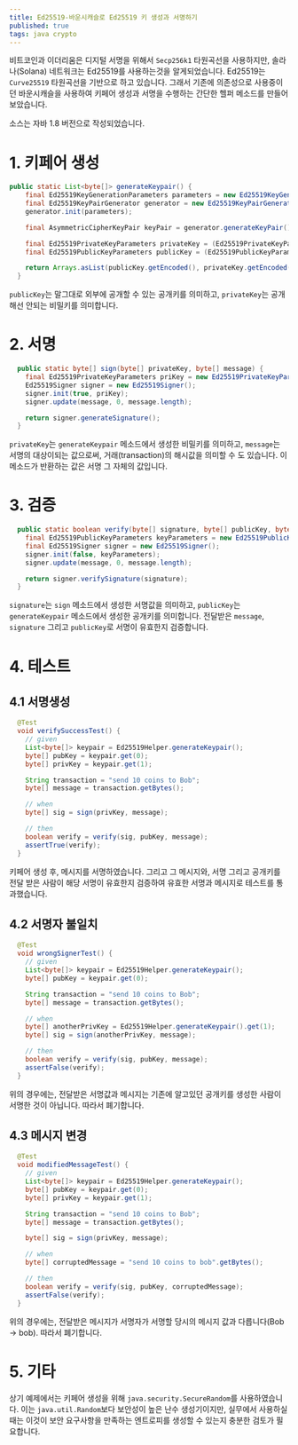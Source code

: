 ```yaml
---
title: Ed25519-바운시캐슬로 Ed25519 키 생성과 서명하기
published: true
tags: java crypto
---
```


비트코인과 이더리움은 디지털 서명을 위해서 `Secp256k1` 타원곡선을 사용하지만, 솔라나(Solana) 네트워크는 Ed25519를 사용하는것을 알게되었습니다.
Ed25519는 `Curve25519` 타원곡선을 기반으로 하고 있습니다.
그래서 기존에 의존성으로 사용중이던 바운시캐슬을 사용하여 키페어 생성과 서명을 수행하는 간단한 헬퍼 메소드를 만들어보았습니다.

소스는 자바 1.8 버전으로 작성되었습니다.

# 1. 키페어 생성
```java
public static List<byte[]> generateKeypair() {
    final Ed25519KeyGenerationParameters parameters = new Ed25519KeyGenerationParameters(new SecureRandom());
    final Ed25519KeyPairGenerator generator = new Ed25519KeyPairGenerator();
    generator.init(parameters);

    final AsymmetricCipherKeyPair keyPair = generator.generateKeyPair();

    final Ed25519PrivateKeyParameters privateKey = (Ed25519PrivateKeyParameters) keyPair.getPrivate();
    final Ed25519PublicKeyParameters publicKey = (Ed25519PublicKeyParameters) keyPair.getPublic();

    return Arrays.asList(publicKey.getEncoded(), privateKey.getEncoded());
  }
```

`publicKey`는 말그대로 외부에 공개할 수 있는 공개키를 의미하고, `privateKey`는 공개해선 안되는 비밀키를 의미합니다.

# 2. 서명
```java
  public static byte[] sign(byte[] privateKey, byte[] message) {
    final Ed25519PrivateKeyParameters priKey = new Ed25519PrivateKeyParameters(privateKey);
    Ed25519Signer signer = new Ed25519Signer();
    signer.init(true, priKey);
    signer.update(message, 0, message.length);

    return signer.generateSignature();
  }
```

`privateKey`는 `generateKeypair` 메소드에서 생성한 비밀키를 의미하고, `message`는 서명의 대상이되는 값으로써, 거래(transaction)의 해시값을 의미할 수 도 있습니다.
이 메소드가 반환하는 값은 서명 그 자체의 값입니다.

# 3. 검증
```java
  public static boolean verify(byte[] signature, byte[] publicKey, byte[] message) {
    final Ed25519PublicKeyParameters keyParameters = new Ed25519PublicKeyParameters(publicKey);
    final Ed25519Signer signer = new Ed25519Signer();
    signer.init(false, keyParameters);
    signer.update(message, 0, message.length);

    return signer.verifySignature(signature);
  }
```

`signature`는 `sign` 메소드에서 생성한 서명값을 의미하고, `publicKey`는 `generateKeypair` 메소드에서 생성한 공개키를 의미합니다.
전달받은 `message`, `signature` 그리고 `publicKey`로 서명이 유효한지 검증합니다.

# 4. 테스트
## 4.1 서명생성
```java
  @Test
  void verifySuccessTest() {
    // given
    List<byte[]> keypair = Ed25519Helper.generateKeypair();
    byte[] pubKey = keypair.get(0);
    byte[] privKey = keypair.get(1);

    String transaction = "send 10 coins to Bob";
    byte[] message = transaction.getBytes();

    // when
    byte[] sig = sign(privKey, message);

    // then
    boolean verify = verify(sig, pubKey, message);
    assertTrue(verify);
  }
```

키페어 생성 후, 메시지를 서명하였습니다. 그리고 그 메시지와, 서명 그리고 공개키를 전달 받은 사람이 해당 서명이 유효한지 검증하여 유효한 서명과 메시지로 테스트를
통과했습니다.

## 4.2 서명자 불일치
```java
  @Test
  void wrongSignerTest() {
    // given
    List<byte[]> keypair = Ed25519Helper.generateKeypair();
    byte[] pubKey = keypair.get(0);

    String transaction = "send 10 coins to Bob";
    byte[] message = transaction.getBytes();

    // when
    byte[] anotherPrivKey = Ed25519Helper.generateKeypair().get(1);
    byte[] sig = sign(anotherPrivKey, message);

    // then
    boolean verify = verify(sig, pubKey, message);
    assertFalse(verify);
  }
```

위의 경우에는, 전달받은 서명값과 메시지는 기존에 알고있던 공개키를 생성한 사람이 서명한 것이 아닙니다. 따라서 폐기합니다.

## 4.3 메시지 변경
```java
  @Test
  void modifiedMessageTest() {
    // given
    List<byte[]> keypair = Ed25519Helper.generateKeypair();
    byte[] pubKey = keypair.get(0);
    byte[] privKey = keypair.get(1);

    String transaction = "send 10 coins to Bob";
    byte[] message = transaction.getBytes();

    byte[] sig = sign(privKey, message);

    // when
    byte[] corruptedMessage = "send 10 coins to bob".getBytes();

    // then
    boolean verify = verify(sig, pubKey, corruptedMessage);
    assertFalse(verify);
  }
```

위의 경우에는, 전달받은 메시지가 서명자가 서명할 당시의 메시지 값과 다릅니다(Bob -> bob). 따라서 폐기합니다.

# 5. 기타
상기 예제에서는 키페어 생성을 위해 `java.security.SecureRandom`를 사용하였습니다. 이는 `java.util.Random`보다 보안성이 높은 난수 생성기이지만,
실무에서 사용하실때는 이것이 보안 요구사항을 만족하는 엔트로피를 생성할 수 있는지 충분한 검토가 필요합니다.